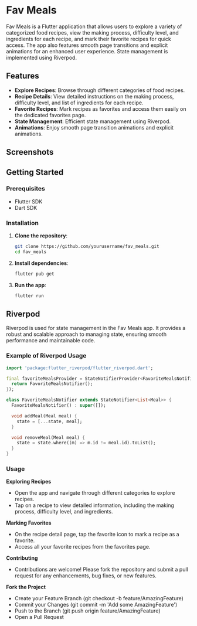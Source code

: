 # Fav Meals

Fav Meals is a Flutter application that allows users to explore a variety of categorized food recipes, view the making process, difficulty level, and ingredients for each recipe, and mark their favorite recipes for quick access. The app also features smooth page transitions and explicit animations for an enhanced user experience. State management is implemented using Riverpod.

## Features

- **Explore Recipes**: Browse through different categories of food recipes.
- **Recipe Details**: View detailed instructions on the making process, difficulty level, and list of ingredients for each recipe.
- **Favorite Recipes**: Mark recipes as favorites and access them easily on the dedicated favorites page.
- **State Management**: Efficient state management using Riverpod.
- **Animations**: Enjoy smooth page transition animations and explicit animations.

## Screenshots

<!-- Add screenshots of your app here -->

## Getting Started

### Prerequisites

- Flutter SDK
- Dart SDK

### Installation

1. **Clone the repository**:
    ```sh
    git clone https://github.com/yourusername/fav_meals.git
    cd fav_meals
    ```

2. **Install dependencies**:
    ```sh
    flutter pub get
    ```

3. **Run the app**:
    ```sh
    flutter run
    ```

## Riverpod

Riverpod is used for state management in the Fav Meals app. It provides a robust and scalable approach to managing state, ensuring smooth performance and maintainable code.

### Example of Riverpod Usage

```dart
import 'package:flutter_riverpod/flutter_riverpod.dart';

final favoriteMealsProvider = StateNotifierProvider<FavoriteMealsNotifier, List<Meal>>((ref) {
  return FavoriteMealsNotifier();
});

class FavoriteMealsNotifier extends StateNotifier<List<Meal>> {
  FavoriteMealsNotifier() : super([]);

  void addMeal(Meal meal) {
    state = [...state, meal];
  }

  void removeMeal(Meal meal) {
    state = state.where((m) => m.id != meal.id).toList();
  }
}

```

### Usage

**Exploring Recipes**
- Open the app and navigate through different categories to explore recipes.
- Tap on a recipe to view detailed information, including the making process, difficulty level, and ingredients.

**Marking Favorites**
- On the recipe detail page, tap the favorite icon to mark a recipe as a favorite.
- Access all your favorite recipes from the favorites page.

**Contributing**
- Contributions are welcome! Please fork the repository and submit a pull request for any enhancements, bug fixes, or new features.

**Fork the Project**
- Create your Feature Branch (git checkout -b feature/AmazingFeature)
- Commit your Changes (git commit -m 'Add some AmazingFeature')
- Push to the Branch (git push origin feature/AmazingFeature)
- Open a Pull Request